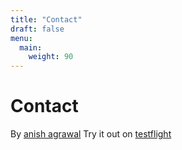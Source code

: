 ```yaml
---
title: "Contact"
draft: false
menu:
  main:
    weight: 90
---
```


# Contact

By [anish agrawal](https://www.anish.xyz)
Try it out on [testflight](https://testflight.apple.com/join/nNTztWPs)
